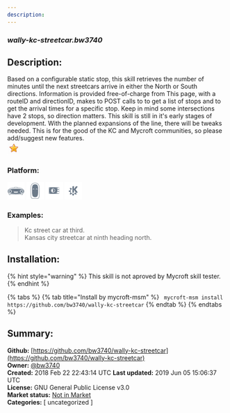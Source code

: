 ```yaml
---
description: 
---
```


### _wally-kc-streetcar.bw3740_  
## Description:  
Based on a configurable static stop, this skill retrieves the number of minutes until the next streetcars arrive in either the North or South directions.
Information is provided free-of-charge from  This page, with a routeID and directionID, makes to POST calls to  to get a list of stops and  to get the arrival times for a specific stop. Keep in mind some intersections have 2 stops, so direction matters.
This skill is still in it's early stages of development. With the planned expansions of the line, there will be tweaks needed. This is for the good of the KC and Mycroft communities, so please add/suggest new features.  
![](../.gitbook/assets/star.png)  
### Platform:  
 ![Mark I](../.gitbook/assets/mark-1-icon.png)  ![Mark II](../.gitbook/assets/mark-2-icon.png)  ![Picroft](../.gitbook/assets/picroft-icon.png)  ![plasmoid](../.gitbook/assets/kde.png)   
### Examples:  
> Kc street car at third.  
> Kansas city streetcar at ninth heading north.  
  
## Installation:  
{% hint style="warning" %}
This skill is not aproved by Mycroft skill tester.
{% endhint %}
    
{% tabs %}
{% tab title="Install by mycroft-msm" %}
``` mycroft-msm install https://github.com/bw3740/wally-kc-streetcar```
{% endtab %}
  {% endtabs %}
    
## Summary:  
**Github:** [https://github.com/bw3740/wally-kc-streetcar](https://github.com/bw3740/wally-kc-streetcar)  
**Owner:** [@bw3740](https://github.com/bw3740)  
**Created:** 2018 Feb 22 22:43:14 UTC  **Last updated:** 2019 Jun 05 15:06:37 UTC  
**License:** GNU General Public License v3.0  
**Market status:** [Not in Market](https://market.mycroft.ai/skill/)  
**Categories:** [ uncategorized ]   
